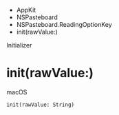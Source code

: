

- AppKit
- NSPasteboard
- NSPasteboard.ReadingOptionKey
-  init(rawValue:) 

Initializer

# init(rawValue:)

macOS

``` source
init(rawValue: String)
```

